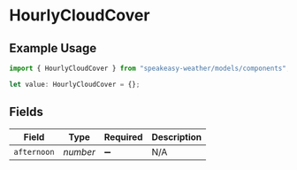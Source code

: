 # HourlyCloudCover

## Example Usage

```typescript
import { HourlyCloudCover } from "speakeasy-weather/models/components";

let value: HourlyCloudCover = {};
```

## Fields

| Field              | Type               | Required           | Description        |
| ------------------ | ------------------ | ------------------ | ------------------ |
| `afternoon`        | *number*           | :heavy_minus_sign: | N/A                |